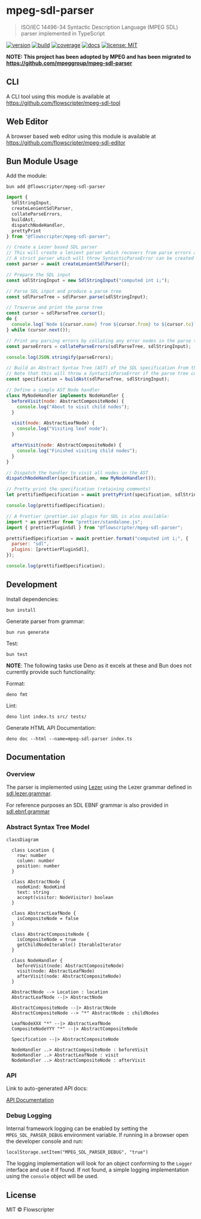 # mpeg-sdl-parser

> ISO/IEC 14496-34 Syntactic Description Language (MPEG SDL) parser implemented
> in TypeScript

[![version](https://img.shields.io/github/v/release/flowscripter/mpeg-sdl-parser?sort=semver)](https://github.com/flowscripter/mpeg-sdl-parser/releases)
[![build](https://img.shields.io/github/actions/workflow/status/flowscripter/mpeg-sdl-parser/release-bun-library.yml)](https://github.com/flowscripter/mpeg-sdl-parser/actions/workflows/release-bun-library.yml)
[![coverage](https://codecov.io/gh/flowscripter/mpeg-sdl-parser/branch/main/graph/badge.svg?token=EMFT2938ZF)](https://codecov.io/gh/flowscripter/mpeg-sdl-parser)
[![docs](https://img.shields.io/badge/docs-API-blue)](https://flowscripter.github.io/mpeg-sdl-parser/index.html)
[![license: MIT](https://img.shields.io/github/license/flowscripter/mpeg-sdl-parser)](https://github.com/flowscripter/mpeg-sdl-parser/blob/main/LICENSE)

**NOTE: This project has been adopted by MPEG and has been migrated to https://github.com/mpeggroup/mpeg-sdl-parser**

## CLI

A CLI tool using this module is available at
https://github.com/flowscripter/mpeg-sdl-tool

## Web Editor

A browser based web editor using this module is available at
https://github.com/flowscripter/mpeg-sdl-editor

## Bun Module Usage

Add the module:

`bun add @flowscripter/mpeg-sdl-parser`

```javascript
import {
  SdlStringInput,
  createLenientSdlParser,
  collateParseErrors,
  buildAst,
  dispatchNodeHandler,
  prettyPrint
} from "@flowscripter/mpeg-sdl-parser";

// Create a Lezer based SDL parser
// This will create a lenient parser which recovers from parse errors and places error nodes in the parse tree.
// A strict parser which will throw SyntacticParseError can be created with createStrictSdlParser().
const parser = await createLenientSdlParser();

// Prepare the SDL input
const sdlStringInput = new SdlStringInput("computed int i;");

// Parse SDL input and produce a parse tree
const sdlParseTree = sdlParser.parse(sdlStringInput);

// Traverse and print the parse tree
const cursor = sdlParseTree.cursor();
do {
  console.log(`Node ${cursor.name} from ${cursor.from} to ${cursor.to}`)
} while (cursor.next());

// Print any parsing errors by collating any error nodes in the parse tree
const parseErrors = collateParseErrors(sdlParseTree, sdlStringInput);

console.log(JSON.stringify(parseErrors);

// Build an Abstract Syntax Tree (AST) of the SDL specification from the parse tree
// Note that this will throw a SyntacticParseError if the parse tree contains parsing errors.
const specification = buildAst(sdlParseTree, sdlStringInput);

// Define a simple AST Node handler
class MyNodeHandler implements NodeHandler {
  beforeVisit(node: AbstractCompositeNode) {
    console.log("About to visit child nodes");
  }

  visit(node: AbstractLeafNode) {
    console.log("Visiting leaf node");
  }

  afterVisit(node: AbstractCompositeNode) {
    console.log("Finished visiting child nodes");
  }
}

// Dispatch the handler to visit all nodes in the AST
dispatchNodeHandler(specification, new MyNodeHandler());

// Pretty print the specification (retaining comments)
let prettifiedSpecification = await prettyPrint(specification, sdlStringInput)

console.log(prettifiedSpecification);

// A Prettier (prettier.io) plugin for SDL is also available:
import * as prettier from "prettier/standalone.js";
import { prettierPluginSdl } from "@flowscripter/mpeg-sdl-parser"; 

prettifiedSpecification = await prettier.format("computed int i;", { 
  parser: "sdl",
  plugins: [prettierPluginSdl],
});

console.log(prettifiedSpecification);
```

## Development

Install dependencies:

`bun install`

Generate parser from grammar:

`bun run generate`

Test:

`bun test`

**NOTE**: The following tasks use Deno as it excels at these and Bun does not
currently provide such functionality:

Format:

`deno fmt`

Lint:

`deno lint index.ts src/ tests/`

Generate HTML API Documentation:

`deno doc --html --name=mpeg-sdl-parser index.ts`

## Documentation

### Overview

The parser is implemented using [Lezer](https://lezer.codemirror.net) using the
Lezer grammar defined in [sdl.lezer.grammar](grammar/sdl.lezer.grammar).

For reference purposes an SDL EBNF grammar is also provided in
[sdl.ebnf.grammar](grammar/sdl.ebnf.grammar)

### Abstract Syntax Tree Model

```mermaid
classDiagram

  class Location {
    row: number
    column: number
    position: number
  }

  class AbstractNode {
    nodeKind: NodeKind
    text: string
    accept(visitor: NodeVisitor) boolean
  }

  class AbstractLeafNode {
    isCompositeNode = false
  }

  class AbstractCompositeNode {
    isCompositeNode = true
    getChildNodeIterable() IterableIterator
  }

  class NodeHandler {
    beforeVisit(node: AbstractCompositeNode)
    visit(node: AbstractLeafNode)
    afterVisit(node: AbstractCompositeNode)
  }

  AbstractNode --> Location : location
  AbstractLeafNode --|> AbstractNode

  AbstractCompositeNode --|> AbstractNode
  AbstractCompositeNode --> "*" AbstractNode : childNodes

  LeafNodeXXX "*" --|> AbstractLeafNode
  CompositeNodeYYY "*" --|> AbstractCompositeNode

  Specification --|> AbstractCompositeNode

  NodeHandler ..> AbstractCompositeNode : beforeVisit
  NodeHandler ..> AbstractLeafNode : visit
  NodeHandler ..> AbstractCompositeNode : afterVisit
```

### API

Link to auto-generated API docs:

[API Documentation](https://flowscripter.github.io/mpeg-sdl-parser/~/Parser.html)

### Debug Logging

Internal framework logging can be enabled by setting the `MPEG_SDL_PARSER_DEBUG`
environment variable. If running in a browser open the developer console and
run:

`localStorage.setItem("MPEG_SDL_PARSER_DEBUG", "true")`

The logging implementation will look for an object conforming to the `Logger`
interface and use it if found. If not found, a simple logging implementation
using the `console` object will be used.

## License

MIT © Flowscripter
